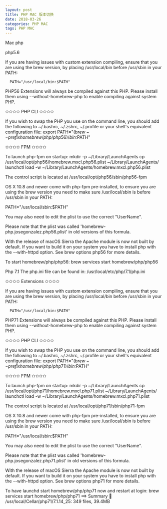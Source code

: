 ```yaml
---
layout: post
title: PHP MAC 版本切换
date: 2018-03-26
categories: PHP MAC
tags: PHP MAC
---
```


Mac php

php5.6


If you are having issues with custom extension compiling, ensure that you are using the brew version, by placing /usr/local/bin before /usr/sbin in your PATH:

      PATH="/usr/local/bin:$PATH"

PHP56 Extensions will always be compiled against this PHP. Please install them using --without-homebrew-php to enable compiling against system PHP.

✩✩✩✩ PHP CLI ✩✩✩✩

If you wish to swap the PHP you use on the command line, you should add the following to ~/.bashrc, ~/.zshrc, ~/.profile or your shell's equivalent configuration file:
  export PATH="$(brew --prefix homebrew/php/php56)/bin:$PATH"

✩✩✩✩ FPM ✩✩✩✩

To launch php-fpm on startup:
    mkdir -p ~/Library/LaunchAgents
    cp /usr/local/opt/php56/homebrew.mxcl.php56.plist ~/Library/LaunchAgents/
    launchctl load -w ~/Library/LaunchAgents/homebrew.mxcl.php56.plist

The control script is located at /usr/local/opt/php56/sbin/php56-fpm

OS X 10.8 and newer come with php-fpm pre-installed, to ensure you are using the brew version you need to make sure /usr/local/sbin is before /usr/sbin in your PATH:

  PATH="/usr/local/sbin:$PATH"

You may also need to edit the plist to use the correct "UserName".

Please note that the plist was called 'homebrew-php.josegonzalez.php56.plist' in old versions of this formula.

With the release of macOS Sierra the Apache module is now not built by default. If you want to build it on your system you have to install php with the --with-httpd option. See  brew options php56 for more details.

To start homebrew/php/php56:
  brew services start homebrew/php/php56



Php 7.1 
The php.ini file can be found in:
    /usr/local/etc/php/7.1/php.ini

✩✩✩✩ Extensions ✩✩✩✩

If you are having issues with custom extension compiling, ensure that you are using the brew version, by placing /usr/local/bin before /usr/sbin in your PATH:

      PATH="/usr/local/bin:$PATH"

PHP71 Extensions will always be compiled against this PHP. Please install them using --without-homebrew-php to enable compiling against system PHP.

✩✩✩✩ PHP CLI ✩✩✩✩

If you wish to swap the PHP you use on the command line, you should add the following to ~/.bashrc, ~/.zshrc, ~/.profile or your shell's equivalent configuration file:
  export PATH="$(brew --prefix homebrew/php/php71)/bin:$PATH"

✩✩✩✩ FPM ✩✩✩✩

To launch php-fpm on startup:
    mkdir -p ~/Library/LaunchAgents
    cp /usr/local/opt/php71/homebrew.mxcl.php71.plist ~/Library/LaunchAgents/
    launchctl load -w ~/Library/LaunchAgents/homebrew.mxcl.php71.plist

The control script is located at /usr/local/opt/php71/sbin/php71-fpm

OS X 10.8 and newer come with php-fpm pre-installed, to ensure you are using the brew version you need to make sure /usr/local/sbin is before /usr/sbin in your PATH:

  PATH="/usr/local/sbin:$PATH"

You may also need to edit the plist to use the correct "UserName".

Please note that the plist was called 'homebrew-php.josegonzalez.php71.plist' in old versions of this formula.

With the release of macOS Sierra the Apache module is now not built by default. If you want to build it on your system you have to install php with the --with-httpd option. See  brew options php71 for more details.

To have launchd start homebrew/php/php71 now and restart at login:
  brew services start homebrew/php/php71
==> Summary
🍺  /usr/local/Cellar/php71/7.1.14_25: 349 files, 39.4MB
